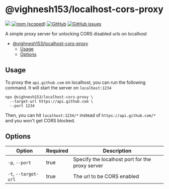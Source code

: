 # @vighnesh153/localhost-cors-proxy

[![](https://img.shields.io/npm/dt/@vighnesh153/localhost-cors-proxy)](https://img.shields.io/npm/dt/@vighnesh153/localhost-cors-proxy)
[![npm (scoped)](https://img.shields.io/npm/v/@vighnesh153/-version)](https://www.npmjs.com/package/@vighnesh153/-version)
[![GitHub](https://img.shields.io/github/license/vighnesh153/vighnesh153-turbo)](https://github.com/vighnesh153/vighnesh153-turbo/blob/main/LICENSE)
[![GitHub issues](https://img.shields.io/github/issues/vighnesh153/vighnesh153-turbo)](https://github.com/vighnesh153/vighnesh153-turbo/issues)

A simple proxy server for unlocking CORS disabled urls on localhost

<!-- TOC -->
* [@vighnesh153/localhost-cors-proxy](#vighnesh153localhost-cors-proxy)
  * [Usage](#usage)
  * [Options](#options)
<!-- TOC -->

## Usage

To proxy the `api.github.com` on localhost, you can run the following command. It will start the server
on `localhost:1234`

```shell
npx @vighnesh153/localhost-cors-proxy \
  --target-url https://api.github.com \
  --port 1234
```

Then, you can hit `localhost:1234/*` instead of `https://api.github.com/*` and you won't get CORS
blocked.

## Options

| Option               | Required | Description                                     |
|----------------------|----------|-------------------------------------------------|
| `-p`, `--port`       | true     | Specify the localhost port for the proxy server |
| `-t`, `--target-url` | true     | The url to be CORS enabled                      |

